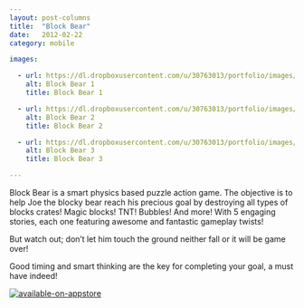```yaml
---
layout: post-columns
title:  "Block Bear"
date:   2012-02-22
category: mobile

images:

  - url: https://dl.dropboxusercontent.com/u/30763013/portfolio/images/mobile/block%20bear/screen480x480.jpeg
    alt: Block Bear 1
    title: Block Bear 1

  - url: https://dl.dropboxusercontent.com/u/30763013/portfolio/images/mobile/block%20bear/screen480x480%20%281%29.jpeg
    alt: Block Bear 2
    title: Block Bear 2

  - url: https://dl.dropboxusercontent.com/u/30763013/portfolio/images/mobile/block%20bear/screen480x480%20%282%29.jpeg
    alt: Block Bear 3
    title: Block Bear 3

---
```

Block Bear is a smart physics based puzzle action game. The objective is to help Joe the blocky bear reach his precious goal by destroying all types of blocks crates! Magic blocks! TNT! Bubbles! And more! With 5 engaging stories, each one featuring awesome and fantastic gameplay twists! 

But watch out; don’t let him touch the ground neither fall or it will be game over!

Good timing and smart thinking are the key for completing your goal, a must have indeed!


[![available-on-appstore](https://dl.dropboxusercontent.com/u/30763013/portfolio/images/mobile/available-on-appstore.jpg)](https://itunes.apple.com/us/app/block-bear/id507322802?mt=8)

